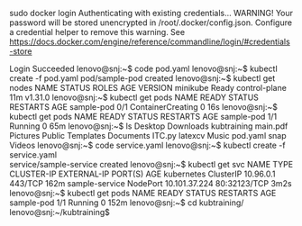 sudo docker login
Authenticating with existing credentials...
WARNING! Your password will be stored unencrypted in /root/.docker/config.json.
Configure a credential helper to remove this warning. See
https://docs.docker.com/engine/reference/commandline/login/#credentials-store

Login Succeeded
lenovo@snj:~$ code pod.yaml
lenovo@snj:~$ kubectl create -f pod.yaml
pod/sample-pod created
lenovo@snj:~$ kubectl get nodes
NAME       STATUS   ROLES           AGE   VERSION
minikube   Ready    control-plane   11m   v1.31.0
lenovo@snj:~$ kubectl get pods
NAME         READY   STATUS              RESTARTS   AGE
sample-pod   0/1     ContainerCreating   0          16s
lenovo@snj:~$ kubectl get pods
NAME         READY   STATUS    RESTARTS   AGE
sample-pod   1/1     Running   0          65m
lenovo@snj:~$ ls
Desktop    Downloads  kubtraining  main.pdf  Pictures  Public  Templates
Documents  ITC.py     latexcv      Music     pod.yaml  snap    Videos
lenovo@snj:~$ code service.yaml
lenovo@snj:~$ kubectl create -f service.yaml  
service/sample-service created
lenovo@snj:~$ kubectl get svc
NAME             TYPE        CLUSTER-IP      EXTERNAL-IP   PORT(S)        AGE
kubernetes       ClusterIP   10.96.0.1       <none>        443/TCP        162m
sample-service   NodePort    10.101.37.224   <none>        80:32123/TCP   3m2s
lenovo@snj:~$ kubectl get pods
NAME         READY   STATUS    RESTARTS   AGE
sample-pod   1/1     Running   0          152m
lenovo@snj:~$ cd kubtraining/ 
lenovo@snj:~/kubtraining$ 
